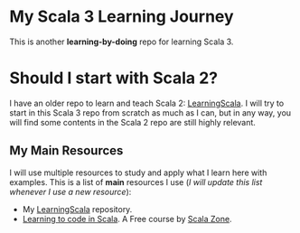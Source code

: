 # My Scala 3 Learning Journey

This is another **learning-by-doing** repo for learning Scala 3.

# Should I start with Scala 2?
I have an older repo to learn and teach Scala 2: [LearningScala](https://github.com/mohnoor94/LearningScala).
I will try to start in this Scala 3 repo from scratch as much as I can, but in any way, you will find some contents
in the Scala 2 repo are still highly relevant.

## My Main Resources
I will use multiple resources to study and apply what I learn here with examples. This is a list of **main** resources
I use (_I will update this list whenever I use a new resource_):

* My [LearningScala](https://github.com/mohnoor94/LearningScala) repository.
* [Learning to code in Scala](https://scala.zone/courses/scala). A Free course by [Scala Zone](https://scala.zone/).